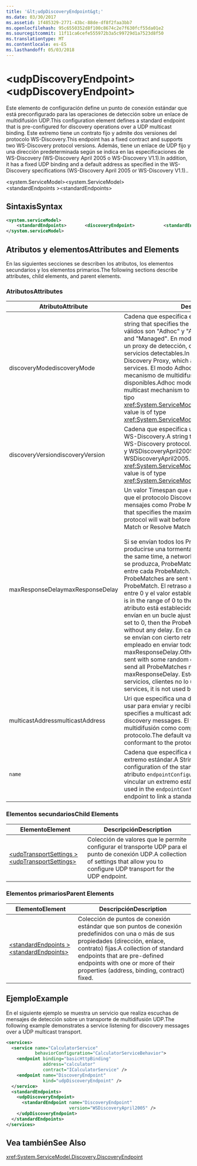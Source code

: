 ```yaml
---
title: '&lt;udpDiscoveryEndpoint&gt;'
ms.date: 03/30/2017
ms.assetid: 1f485329-2771-43bc-88de-df8f2faa3bb7
ms.openlocfilehash: 95c6550352d8f100c8674c2e7f630fcf55da01e2
ms.sourcegitcommit: 11f11ca6cefe555972b3a5c99729d1a7523d8f50
ms.translationtype: MT
ms.contentlocale: es-ES
ms.lasthandoff: 05/03/2018
---
```

# <a name="ltudpdiscoveryendpointgt"></a><span data-ttu-id="81967-102">&lt;udpDiscoveryEndpoint&gt;</span><span class="sxs-lookup"><span data-stu-id="81967-102">&lt;udpDiscoveryEndpoint&gt;</span></span>
<span data-ttu-id="81967-103">Este elemento de configuración define un punto de conexión estándar que está preconfigurado para las operaciones de detección sobre un enlace de multidifusión UDP.</span><span class="sxs-lookup"><span data-stu-id="81967-103">This configuration element defines a standard endpoint that is pre-configured for discovery operations over a UDP multicast binding.</span></span> <span data-ttu-id="81967-104">Este extremo tiene un contrato fijo y admite dos versiones del protocolo WS-Discovery.</span><span class="sxs-lookup"><span data-stu-id="81967-104">This endpoint has a fixed contract and supports two WS-Discovery protocol versions.</span></span> <span data-ttu-id="81967-105">Además, tiene un enlace de UDP fijo y una dirección predeterminada según se indica en las especificaciones de WS-Discovery (WS-Discovery April 2005 o WS-Discovery V1.1).</span><span class="sxs-lookup"><span data-stu-id="81967-105">In addition, it has a fixed UDP binding and a default address as specified in the WS-Discovery specifications (WS-Discovery April 2005 or WS-Discovery V1.1)..</span></span>  
  
 <span data-ttu-id="81967-106">\<system.ServiceModel></span><span class="sxs-lookup"><span data-stu-id="81967-106">\<system.ServiceModel></span></span>  
<span data-ttu-id="81967-107">\<standardEndpoints ></span><span class="sxs-lookup"><span data-stu-id="81967-107">\<standardEndpoints></span></span>  
  
## <a name="syntax"></a><span data-ttu-id="81967-108">Sintaxis</span><span class="sxs-lookup"><span data-stu-id="81967-108">Syntax</span></span>  
  
```xml  
<system.serviceModel>  
    <standardEndpoints>       <discoveryEndpoint>           <standardEndpoint                  discoveryMode="Adhoc/Managed"                  discoveryVersion="WSDiscovery11/WSDiscoveryApril2005"                  maxResponseDelay="Timespan"                  multicastAddress="Uri"                   name="String" />       </discoveryEndpoint>            </standardEndpoints>  
</system.serviceModel>  
```  
  
## <a name="attributes-and-elements"></a><span data-ttu-id="81967-109">Atributos y elementos</span><span class="sxs-lookup"><span data-stu-id="81967-109">Attributes and Elements</span></span>  
 <span data-ttu-id="81967-110">En las siguientes secciones se describen los atributos, los elementos secundarios y los elementos primarios.</span><span class="sxs-lookup"><span data-stu-id="81967-110">The following sections describe attributes, child elements, and parent elements.</span></span>  
  
### <a name="attributes"></a><span data-ttu-id="81967-111">Atributos</span><span class="sxs-lookup"><span data-stu-id="81967-111">Attributes</span></span>  
  
|<span data-ttu-id="81967-112">Atributo</span><span class="sxs-lookup"><span data-stu-id="81967-112">Attribute</span></span>|<span data-ttu-id="81967-113">Descripción</span><span class="sxs-lookup"><span data-stu-id="81967-113">Description</span></span>|  
|---------------|-----------------|  
|<span data-ttu-id="81967-114">discoveryMode</span><span class="sxs-lookup"><span data-stu-id="81967-114">discoveryMode</span></span>|<span data-ttu-id="81967-115">Cadena que especifica el modo del protocolo de detección.</span><span class="sxs-lookup"><span data-stu-id="81967-115">A string that specifies the mode of discovery protocol.</span></span> <span data-ttu-id="81967-116">Los valores válidos son "Adhoc" y "Administrado".</span><span class="sxs-lookup"><span data-stu-id="81967-116">Valid values are "Adhoc" and "Managed".</span></span> <span data-ttu-id="81967-117">En modo administrado, el protocolo se basa en un proxy de detección, que actúa como un repositorio de servicios detectables.</span><span class="sxs-lookup"><span data-stu-id="81967-117">In managed mode the protocol relies on a Discovery Proxy, which acts as a repository of Discoverable services.</span></span> <span data-ttu-id="81967-118">El modo Adhoc requiere que el protocolo utilice el mecanismo de multidifusión UDP para buscar servicios disponibles.</span><span class="sxs-lookup"><span data-stu-id="81967-118">Adhoc mode requires the protocol to use UDP multicast mechanism to find available services.</span></span> <span data-ttu-id="81967-119">Este valor es del tipo <xref:System.ServiceModel.Discovery.ServiceDiscoveryMode>.</span><span class="sxs-lookup"><span data-stu-id="81967-119">This value is of type <xref:System.ServiceModel.Discovery.ServiceDiscoveryMode>.</span></span>|  
|<span data-ttu-id="81967-120">discoveryVersion</span><span class="sxs-lookup"><span data-stu-id="81967-120">discoveryVersion</span></span>|<span data-ttu-id="81967-121">Cadena que especifica una de las dos versiones del protocolo WS-Discovery.</span><span class="sxs-lookup"><span data-stu-id="81967-121">A string that specifies one of the two versions of WS-Discovery protocol.</span></span> <span data-ttu-id="81967-122">Los valores válidos son WSDiscovery11 y WSDiscoveryApril2005.</span><span class="sxs-lookup"><span data-stu-id="81967-122">Valid values are WSDiscovery11 and WSDiscoveryApril2005.</span></span> <span data-ttu-id="81967-123">Este valor es del tipo <xref:System.ServiceModel.Discovery.DiscoveryVersion>.</span><span class="sxs-lookup"><span data-stu-id="81967-123">This value is of type <xref:System.ServiceModel.Discovery.DiscoveryVersion>.</span></span>|  
|<span data-ttu-id="81967-124">maxResponseDelay</span><span class="sxs-lookup"><span data-stu-id="81967-124">maxResponseDelay</span></span>|<span data-ttu-id="81967-125">Un valor Timespan que especifica el valor máximo del tiempo que el protocolo Discovery esperará antes de enviar ciertos mensajes como Probe Match o Resolve Match.</span><span class="sxs-lookup"><span data-stu-id="81967-125">A Timespan value that specifies the maximum value for the delay the Discovery protocol will wait before sending certain messages such as Probe Match or Resolve Match.</span></span><br /><br /> <span data-ttu-id="81967-126">Si se envían todos los ProbeMatches al mismo tiempo, puede producirse una tormenta de la red.</span><span class="sxs-lookup"><span data-stu-id="81967-126">If all ProbeMatches are sent at the same time, a network storm may result.</span></span> <span data-ttu-id="81967-127">Para evitar que esto se produzca, ProbeMatches se envía con un retraso aleatorio entre cada ProbeMatch.</span><span class="sxs-lookup"><span data-stu-id="81967-127">To prevent this from occurring, ProbeMatches are sent with a random delay between each ProbeMatch.</span></span> <span data-ttu-id="81967-128">El retraso aleatorio se encuentra en el intervalo entre 0 y el valor establecido por este atributo.</span><span class="sxs-lookup"><span data-stu-id="81967-128">The random delay is in the range of 0 to the value set by this attribute.</span></span> <span data-ttu-id="81967-129">Si este atributo está establecido en 0, los mensajes ProbeMatches se envían en un bucle ajustado sin ningún retraso.</span><span class="sxs-lookup"><span data-stu-id="81967-129">If this attribute is set to 0, then the ProbeMatches messages are sent in a tight loop without any delay.</span></span> <span data-ttu-id="81967-130">En caso contrario, los mensajes ProbeMatches se envían con cierto retraso aleatorio de modo que el tiempo total empleado en enviar todos los mensajes ProbeMatches no supere maxResponseDelay.</span><span class="sxs-lookup"><span data-stu-id="81967-130">Otherwise, the ProbeMatches messages are sent with some random delay such that the total time taken to send all ProbeMatches messages does not exceed the maxResponseDelay.</span></span> <span data-ttu-id="81967-131">Este valor solo es pertinente para los servicios, clientes no lo utilizan.</span><span class="sxs-lookup"><span data-stu-id="81967-131">This value is only relevant for services, it is not used by clients.</span></span>|  
|<span data-ttu-id="81967-132">multicastAddress</span><span class="sxs-lookup"><span data-stu-id="81967-132">multicastAddress</span></span>|<span data-ttu-id="81967-133">Uri que especifica una dirección de multidifusión que se va a usar para enviar y recibir los mensajes de detección.</span><span class="sxs-lookup"><span data-stu-id="81967-133">A Uri that specifies a multicast address to use for sending and receiving the discovery messages.</span></span> <span data-ttu-id="81967-134">El valor predeterminado es la dirección de multidifusión como compatible con la especificación de protocolo.</span><span class="sxs-lookup"><span data-stu-id="81967-134">The default value is the multicast address as conformant to the protocol specification.</span></span>|  
|`name`|<span data-ttu-id="81967-135">Cadena que especifica el nombre de la configuración del extremo estándar.</span><span class="sxs-lookup"><span data-stu-id="81967-135">A String that specifies the name of the configuration of the standard endpoint.</span></span> <span data-ttu-id="81967-136">El nombre se utiliza en el atributo `endpointConfiguration` del extremo del servicio para vincular un extremo estándar a su configuración.</span><span class="sxs-lookup"><span data-stu-id="81967-136">The name is used in the `endpointConfiguration` attribute of the service endpoint to link a standard endpoint to its configuration.</span></span>|  
  
### <a name="child-elements"></a><span data-ttu-id="81967-137">Elementos secundarios</span><span class="sxs-lookup"><span data-stu-id="81967-137">Child Elements</span></span>  
  
|<span data-ttu-id="81967-138">Elemento</span><span class="sxs-lookup"><span data-stu-id="81967-138">Element</span></span>|<span data-ttu-id="81967-139">Descripción</span><span class="sxs-lookup"><span data-stu-id="81967-139">Description</span></span>|  
|-------------|-----------------|  
|[<span data-ttu-id="81967-140">\<udpTransportSettings ></span><span class="sxs-lookup"><span data-stu-id="81967-140">\<udpTransportSettings></span></span>](../../../../../docs/framework/configure-apps/file-schema/wcf/udptransportsettings.md)|<span data-ttu-id="81967-141">Colección de valores que le permite configurar el transporte UDP para el punto de conexión UDP.</span><span class="sxs-lookup"><span data-stu-id="81967-141">A collection of settings that allow you to configure UDP transport for the UDP endpoint.</span></span>|  
  
### <a name="parent-elements"></a><span data-ttu-id="81967-142">Elementos primarios</span><span class="sxs-lookup"><span data-stu-id="81967-142">Parent Elements</span></span>  
  
|<span data-ttu-id="81967-143">Elemento</span><span class="sxs-lookup"><span data-stu-id="81967-143">Element</span></span>|<span data-ttu-id="81967-144">Descripción</span><span class="sxs-lookup"><span data-stu-id="81967-144">Description</span></span>|  
|-------------|-----------------|  
|[<span data-ttu-id="81967-145">\<standardEndpoints ></span><span class="sxs-lookup"><span data-stu-id="81967-145">\<standardEndpoints></span></span>](../../../../../docs/framework/configure-apps/file-schema/wcf/standardendpoints.md)|<span data-ttu-id="81967-146">Colección de puntos de conexión estándar que son puntos de conexión predefinidos con una o más de sus propiedades (dirección, enlace, contrato) fijas.</span><span class="sxs-lookup"><span data-stu-id="81967-146">A collection of standard endpoints that are pre-defined endpoints with one or more of their properties (address, binding, contract) fixed.</span></span>|  
  
## <a name="example"></a><span data-ttu-id="81967-147">Ejemplo</span><span class="sxs-lookup"><span data-stu-id="81967-147">Example</span></span>  
 <span data-ttu-id="81967-148">En el siguiente ejemplo se muestra un servicio que realiza escuchas de mensajes de detección sobre un transporte de multidifusión UDP.</span><span class="sxs-lookup"><span data-stu-id="81967-148">The following example demonstrates a service listening for discovery messages over a UDP multicast transport.</span></span>  
  
```xml
<services>  
  <service name="CalculatorService"  
           behaviorConfiguration="CalculatorServiceBehavior">  
    <endpoint binding="basicHttpBinding"   
              address="calculator" 
              contract="ICalculatorService" />  
    <endpoint name="DiscoveryEndpoint"  
              kind="udpDiscoveryEndpoint" />  
  </service>  
  <standardEndpoints>  
    <udpDiscoveryEndpoint>  
      <standardEndpoint name="DiscoveryEndpoint"                         
                        version="WSDiscoveryApril2005" />  
    </udpDiscoveryEndpoint>  
  </standardEndpoints>
</services>
```  
  
## <a name="see-also"></a><span data-ttu-id="81967-149">Vea también</span><span class="sxs-lookup"><span data-stu-id="81967-149">See Also</span></span>  
 <xref:System.ServiceModel.Discovery.DiscoveryEndpoint>
